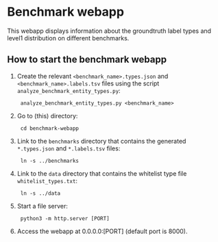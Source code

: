 # Benchmark webapp

This webapp displays information about the groundtruth label types and level1 distribution on different benchmarks.

## How to start the benchmark webapp

1. Create the relevant `<benchmark_name>.types.json` and `<benchmark_name>.labels.tsv` files using the script `analyze_benchmark_entity_types.py`:
        
        analyze_benchmark_entity_types.py <benchmark_name>
        
1. Go to (this) directory:

        cd benchmark-webapp

1. Link to the `benchmarks` directory that contains the generated `*.types.json` and `*.labels.tsv` files:

        ln -s ../benchmarks
        
1. Link to the `data` directory that contains the whitelist type file `whitelist_types.txt`:

        ln -s ../data
        
1. Start a file server:

        python3 -m http.server [PORT]

1. Access the webapp at 0.0.0.0:[PORT] (default port is 8000).